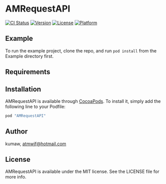 # AMRequestAPI

[![CI Status](http://img.shields.io/travis/kumaw/AMRequestAPI.svg?style=flat)](https://travis-ci.org/kumaw/AMRequestAPI)
[![Version](https://img.shields.io/cocoapods/v/AMRequestAPI.svg?style=flat)](http://cocoapods.org/pods/AMRequestAPI)
[![License](https://img.shields.io/cocoapods/l/AMRequestAPI.svg?style=flat)](http://cocoapods.org/pods/AMRequestAPI)
[![Platform](https://img.shields.io/cocoapods/p/AMRequestAPI.svg?style=flat)](http://cocoapods.org/pods/AMRequestAPI)

## Example

To run the example project, clone the repo, and run `pod install` from the Example directory first.

## Requirements

## Installation

AMRequestAPI is available through [CocoaPods](http://cocoapods.org). To install
it, simply add the following line to your Podfile:

```ruby
pod "AMRequestAPI"
```

## Author

kumaw, atmwjf@hotmail.com

## License

AMRequestAPI is available under the MIT license. See the LICENSE file for more info.
